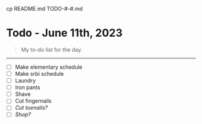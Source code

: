 cp README.md TODO-#-#.md

# Todo - June 11th, 2023 
> My to-do list for the day.
___

 - [ ] Make elementary schedule 
 - [ ] Make srbi schedule 
 - [ ] Laundry
 - [ ] Iron pants
 - [ ] Shave
 - [ ] Cut fingernails
 - [ ] *Cut toenails?*
 - [ ] *Shop?*